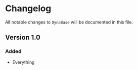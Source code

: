 # Changelog

All notable changes to `DynaBase` will be documented in this file.

## Version 1.0

### Added
- Everything
